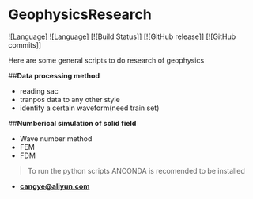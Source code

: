 # GeophysicsResearch

[![Language]](c)
[![Language]](python)
[![Build Status]]
[![GitHub release]]
[![GitHub commits]]

Here are some general scripts to do research of geophysics

##**Data processing method**
* reading sac
* tranpos data to any other style
* identify a certain waveform(need train set)


##**Numberical simulation of solid field**
* Wave number method
* FEM
* FDM

> To run the python scripts ANCONDA is recomended to be installed

- **cangye@aliyun.com**
